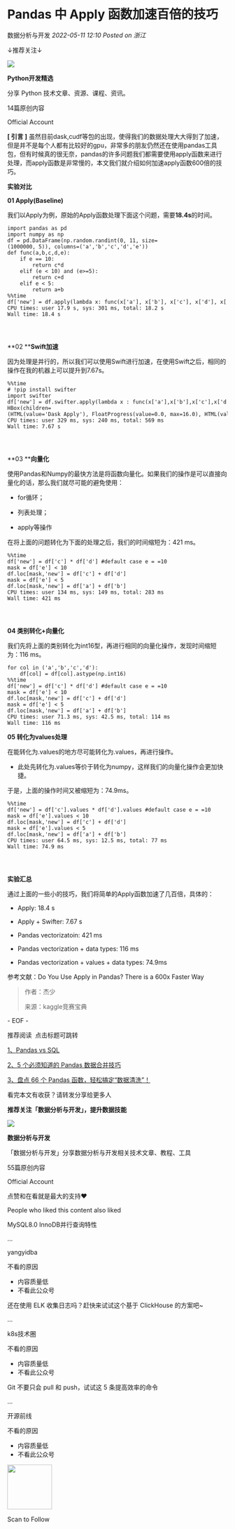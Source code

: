 # Pandas 中 Apply 函数加速百倍的技巧

<a id="profileBt"></a><a id="js_name"></a>数据分析与开发 *2022-05-11 12:10* *Posted on <a id="js_ip_wording"></a>浙江*

↓推荐关注↓

![](../../../_resources/0_wx_fmt_png_4c521eb2b7f74b47b16ffbf4e7b42bc0.png)

**Python开发精选**

分享 Python 技术文章、资源、课程、资讯。

<a id="js_profile_article"></a>14篇原创内容

Official Account

**\[ 引言 \]** 虽然目前dask,cudf等包的出现，使得我们的数据处理大大得到了加速，但是并不是每个人都有比较好的gpu，非常多的朋友仍然还在使用pandas工具包，但有时候真的很无奈，pandas的许多问题我们都需要使用apply函数来进行处理，而apply函数是非常慢的，本文我们就介绍如何加速apply函数600倍的技巧。

**实验对比**

**01 Apply(Baseline)**

我们以Apply为例，原始的Apply函数处理下面这个问题，需要**18.4s**的时间。

```
import pandas as pd
import numpy as np
df = pd.DataFrame(np.random.randint(0, 11, size=(1000000, 5)), columns=('a','b','c','d','e'))
def func(a,b,c,d,e):
    if e == 10:
        return c*d
    elif (e < 10) and (e>=5):
        return c+d
    elif e < 5:
        return a+b
%%time
df['new'] = df.apply(lambda x: func(x['a'], x['b'], x['c'], x['d'], x['e']), axis=1)
CPU times: user 17.9 s, sys: 301 ms, total: 18.2 s
Wall time: 18.4 s
```

```



```

**02 ****Swift加速**

因为处理是并行的，所以我们可以使用Swift进行加速，在使用Swift之后，相同的操作在我的机器上可以提升到7.67s。

```
%%time
# !pip install swifter
import swifter
df['new'] = df.swifter.apply(lambda x : func(x['a'],x['b'],x['c'],x['d'],x['e']),axis=1)
HBox(children=(HTML(value='Dask Apply'), FloatProgress(value=0.0, max=16.0), HTML(value='')))
CPU times: user 329 ms, sys: 240 ms, total: 569 ms
Wall time: 7.67 s
```

```



```

**03 ****向量化**

使用Pandas和Numpy的最快方法是将函数向量化。如果我们的操作是可以直接向量化的话，那么我们就尽可能的避免使用：

- for循环；
    
- 列表处理；
    
- apply等操作
    

在将上面的问题转化为下面的处理之后，我们的时间缩短为：421 ms。

```
%%time
df['new'] = df['c'] * df['d'] #default case e = =10
mask = df['e'] < 10
df.loc[mask,'new'] = df['c'] + df['d']
mask = df['e'] < 5
df.loc[mask,'new'] = df['a'] + df['b']
CPU times: user 134 ms, sys: 149 ms, total: 283 ms
Wall time: 421 ms
```

```



```

**04 类别转化+向量化**

我们先将上面的类别转化为int16型，再进行相同的向量化操作，发现时间缩短为：116 ms。

```
for col in ('a','b','c','d'):
    df[col] = df[col].astype(np.int16) 
%%time
df['new'] = df['c'] * df['d'] #default case e = =10
mask = df['e'] < 10
df.loc[mask,'new'] = df['c'] + df['d']
mask = df['e'] < 5
df.loc[mask,'new'] = df['a'] + df['b']
CPU times: user 71.3 ms, sys: 42.5 ms, total: 114 ms
Wall time: 116 ms
```

**05 转化为values处理**

在能转化为.values的地方尽可能转化为.values，再进行操作。

- 此处先转化为.values等价于转化为numpy，这样我们的向量化操作会更加快捷。
    

于是，上面的操作时间又被缩短为：74.9ms。

```
%%time
df['new'] = df['c'].values * df['d'].values #default case e = =10
mask = df['e'].values < 10
df.loc[mask,'new'] = df['c'] + df['d']
mask = df['e'].values < 5
df.loc[mask,'new'] = df['a'] + df['b']
CPU times: user 64.5 ms, sys: 12.5 ms, total: 77 ms
Wall time: 74.9 ms
```

```



```

**实验汇总**

通过上面的一些小的技巧，我们将简单的Apply函数加速了几百倍，具体的：

- Apply: 18.4 s
    
- Apply + Swifter: 7.67 s
    
- Pandas vectorizatoin: 421 ms
    
- Pandas vectorization + data types: 116 ms
    
- Pandas vectorization + values + data types: 74.9ms
    

参考文献：Do You Use Apply in Pandas? There is a 600x Faster Way

> 作者：杰少
> 
> 来源：kaggle竞赛宝典

\- EOF -

推荐阅读  点击标题可跳转

<ins>1、[Pandas vs SQL](http://mp.weixin.qq.com/s?__biz=MzA5ODM5MDU3MA==&mid=2650883256&idx=2&sn=e9831e6f2f02106a94ed84039307aefd&chksm=8b67a3fdbc102aeb281eeac9229a11f0f49981d15ba1db92c7fc049d7893d2d1477e9925e870&scene=21#wechat_redirect)</ins>

<ins>2、[5 个必须知道的 Pandas 数据合并技巧](http://mp.weixin.qq.com/s?__biz=MzA5ODM5MDU3MA==&mid=2650884317&idx=2&sn=61430aa56d3efadf127f65f6a5659db7&chksm=8b67af98bc10268e5b24e5ca34ef62a813daf14bc4c5585c4a8d13e1ec78b9f21a6e04d69da3&scene=21#wechat_redirect)</ins>

<ins>3、[盘点 66 个 Pandas 函数，轻松搞定“数据清洗”！](http://mp.weixin.qq.com/s?__biz=MzA5ODM5MDU3MA==&mid=2650884386&idx=2&sn=4fd2143b6d678a184e4bcda0dcd8465c&chksm=8b67ae67bc102771f66d042f8c3b5a43566010c6845dff92d8e75cfbeaf409c9b5c983f6851b&scene=21#wechat_redirect)</ins>

看完本文有收获？请转发分享给更多人

**推荐关注「数据分析与开发」，提升数据技能**

![](../../../_resources/0_wx_fmt_png_741a0213433c4b7b813e140e9bb205bf.png)

**数据分析与开发**

「数据分析与开发」分享数据分析与开发相关技术文章、教程、工具

<a id="js_profile_article"></a>55篇原创内容

Official Account

点赞和在看就是最大的支持❤️

People who liked this content also liked

MySQL8.0 InnoDB并行查询特性

...

yangyidba

不看的原因

- 内容质量低
- 不看此公众号

还在使用 ELK 收集日志吗？赶快来试试这个基于 ClickHouse 的方案吧~

...

k8s技术圈

不看的原因

- 内容质量低
- 不看此公众号

Git 不要只会 pull 和 push，试试这 5 条提高效率的命令

...

开源前线

不看的原因

- 内容质量低
- 不看此公众号

<img width="102" height="102" src="../../../_resources/qrcode_scene_10000004_size_102___4161668ce7144c84a.bmp"/>

Scan to Follow